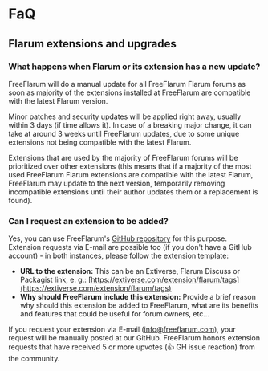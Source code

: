 # FaQ

## Flarum extensions and upgrades

### What happens when Flarum or its extension has a new update?

FreeFlarum will do a manual update for all FreeFlarum Flarum forums as soon as majority of the extensions installed at FreeFlarum
are compatible with the latest Flarum version.

Minor patches and security updates will be applied right away, usually within 3 days (if time allows it). In case of a breaking major change, it can take at around 3 weeks until FreeFlarum updates, due to some unique extensions not being compatible with the latest Flarum.

Extensions that are used by the majority of FreeFlarum forums will be prioritized over other extensions (this means that if a majority of the most used FreeFlarum Flarum extensions are compatible with the latest Flarum, FreeFlarum may update to the next version, temporarily removing incompatible extensions until their author updates them or a replacement is found).

### Can I request an extension to be added?

Yes, you can use FreeFlarum's [GitHub repository](https://freeflarum.com/github/issues) for this purpose. Extension requests via E-mail are possible too (if you don't have a GitHub account) - in both instances, please follow the extension template:

- **URL to the extension:** This can be an Extiverse, Flarum Discuss or Packagist link, e. g.: [https://extiverse.com/extension/flarum/tags](https://extiverse.com/extension/flarum/tags)
- **Why should FreeFlarum include this extension:** Provide a brief reason why should this extension be added to FreeFlarum, what are its benefits and features that could be useful for forum owners, etc...

If you request your extension via E-mail (info@freeflarum.com), your request will be manually posted at our GitHub. FreeFlarum honors extension requests that have received 5 or more upvotes (👍 GH issue reaction) from the community.
